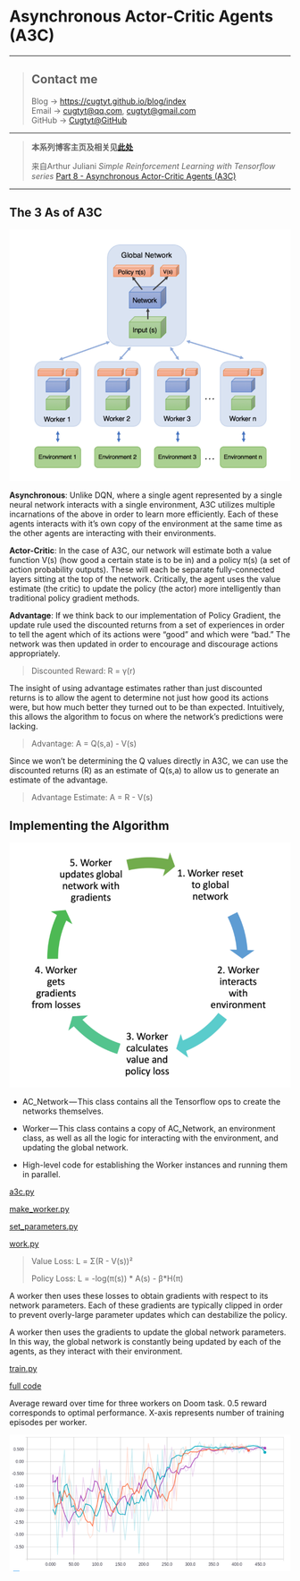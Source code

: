 # Asynchronous Actor-Critic Agents (A3C)

---
> ## Contact me
> Blog -> <https://cugtyt.github.io/blog/index>  
> Email -> <cugtyt@qq.com>, <cugtyt@gmail.com>  
> GitHub -> [Cugtyt@GitHub](https://github.com/Cugtyt)

---

> **本系列博客主页及相关见**[**此处**](https://cugtyt.github.io/blog/rl-notes/index)  
>
> 来自Arthur Juliani *Simple Reinforcement Learning with Tensorflow series* [Part 8 - Asynchronous Actor-Critic Agents (A3C)](https://medium.com/emergent-future/simple-reinforcement-learning-with-tensorflow-part-8-asynchronous-actor-critic-agents-a3c-c88f72a5e9f2)

---

## The 3 As of A3C

![a3c-1](R/a3c-1.png)

**Asynchronous**: Unlike DQN, where a single agent represented by a single neural network interacts with a single environment, A3C utilizes multiple incarnations of the above in order to learn more efficiently. Each of these agents interacts with it’s own copy of the environment at the same time as the other agents are interacting with their environments.

**Actor-Critic**: In the case of A3C, our network will estimate both a value function V(s) (how good a certain state is to be in) and a policy π(s) (a set of action probability outputs). These will each be separate fully-connected layers sitting at the top of the network. Critically, the agent uses the value estimate (the critic) to update the policy (the actor) more intelligently than traditional policy gradient methods.

**Advantage**: If we think back to our implementation of Policy Gradient, the update rule used the discounted returns from a set of experiences in order to tell the agent which of its actions were “good” and which were “bad.” The network was then updated in order to encourage and discourage actions appropriately.

> Discounted Reward: R = γ(r)

The insight of using advantage estimates rather than just discounted returns is to allow the agent to determine not just how good its actions were, but how much better they turned out to be than expected. Intuitively, this allows the algorithm to focus on where the network’s predictions were lacking.

> Advantage: A = Q(s,a) - V(s)

Since we won’t be determining the Q values directly in A3C, we can use the discounted returns (R) as an estimate of Q(s,a) to allow us to generate an estimate of the advantage.

> Advantage Estimate: A = R - V(s)

## Implementing the Algorithm

![a3c-2](R/a3c-2.png)

- AC_Network — This class contains all the Tensorflow ops to create the networks themselves.

- Worker — This class contains a copy of AC_Network, an environment class, as well as all the logic for interacting with the environment, and updating the global network.

- High-level code for establishing the Worker instances and running them in parallel.

[a3c.py](https://gist.github.com/awjuliani/66e8f477fc1ad000b1314809d8523455#file-a3c-py)

[make_worker.py](https://gist.github.com/awjuliani/e9f98e74a151f275889bc46d1526e446#file-make_worker-py)

[set_parameters.py](https://gist.github.com/awjuliani/31d43d02816d801dc4e0e8440c56140a#file-set_parameters-py)

[work.py](https://gist.github.com/awjuliani/58d4826115fc35ed58c9f6786e19a2fa#file-work-py)

> Value Loss: L = Σ(R - V(s))²
>
> Policy Loss: L = -log(π(s)) \* A(s) - β\*H(π)

A worker then uses these losses to obtain gradients with respect to its network parameters. Each of these gradients are typically clipped in order to prevent overly-large parameter updates which can destabilize the policy.

A worker then uses the gradients to update the global network parameters. In this way, the global network is constantly being updated by each of the agents, as they interact with their environment.

[train.py](https://gist.github.com/awjuliani/9149588eed921eda593bf20e6f9b7e32#file-train-py)

[full code](https://github.com/awjuliani/DeepRL-Agents/blob/master/A3C-Doom.ipynb)

Average reward over time for three workers on Doom task. 0.5 reward corresponds to optimal performance. X-axis represents number of training episodes per worker.

![a3c-3](R/a3c-3.png)
